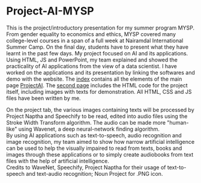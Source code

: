 # Project-AI-MYSP
This is the project/introductory presentation for my summer program MYSP. From gender equality to economics and ethics, MYSP covered many college-level courses in a span of a full week at Nairamdal International Summer Camp. On the final day, students have to present what they have learnt in the past few days. My project focused on AI and its applications. Using HTML, JS and PowerPoint, my team explained and showed the practicality of AI applications from the view of a data scientist. 
I have worked on the applications and its presentation by linking the softwares and demo with the website. The <a href="https://github.com/Chinchuluun1029/Project-AI-MYSP/blob/master/index.html" target="_blank">index</a> contains all the elements of the main page <a href="http://projectai.surge.sh">ProjectAI</a>. The <a href="https://github.com/Chinchuluun1029/Project-AI-MYSP/blob/master/page2.html">second page</a> includes the HTML code for the project itself, including images with texts for demonstration. All HTML, CSS and JS files have been written by me.

<div>On the project tab, the various images containing texts will be processed by Project Naptha and Speechify to be read, edited into audio files using the Stroke Width Transform algorithm. The audio can be made more "human-like" using Wavenet, a deep neural-network finding algorithm.</div>

<div>By using AI applications such as text-to-speech, audio recognition and image recognition, my team aimed to show how narrow artificial intelligence can be used to help the visually impaired to read from texts, books and images through these applications or to simply create audiobooks from text files with the help of artificial intelligence.
  </div>
Credits to WaveNet, Speechify, Project Naptha for their usage of text-to-speech and text-audio recognition; Noun Project for .PNG icon.


